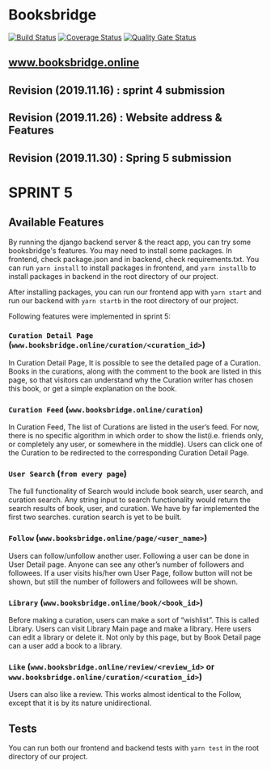 # Booksbridge
[![Build Status](https://travis-ci.org/swsnu/swpp2019-team14.png?branch=master&kill_cache=1&service=github&style=flat-square)](https://travis-ci.org/swsnu/swpp2019-team14) 
[![Coverage Status](https://coveralls.io/repos/github/swsnu/swpp2019-team14/badge.svg?branch=master)](https://coveralls.io/github/swsnu/swpp2019-team14?branch=master)
[![Quality Gate Status](https://sonarcloud.io/api/project_badges/measure?project=swsnu_swpp2019-team14&metric=alert_status&kill_cache=1&service=github&style=flat-square)](https://sonarcloud.io/dashboard?id=swsnu_swpp2019-team14)

## www.booksbridge.online



## Revision (2019.11.16) : sprint 4 submission
## Revision (2019.11.26) : Website address & Features
## Revision (2019.11.30) : Spring 5 submission

# SPRINT 5

## Available Features

By running the django backend server & the react app, you can try some booksbridge's features. You may need to install some packages. In frontend, check package.json and in backend, check requirements.txt. You can run `yarn install` to install packages in frontend, and `yarn installb` to install packages in backend in the root directory of our project.

After installing packages, you can run our frontend app with `yarn start` and run our backend with `yarn startb` in the root directory of our project.

Following features were implemented in sprint 5:

### `Curation Detail Page` (`www.booksbridge.online/curation/<curation_id>`)

In Curation Detail Page, It is possible to see the detailed page of a Curation. Books in the curations, along with the comment to the book are listed in this page, so that visitors can understand why the Curation writer has chosen this book, or get a simple explanation on the book.

### `Curation Feed` (`www.booksbridge.online/curation`)

In Curation Feed, The list of Curations are listed in the user’s feed. For now, there is no specific algorithm in which order to show the list(i.e. friends only, or completely any user, or somewhere in the middle). Users can click one of the Curation to be redirected to the corresponding Curation Detail Page.

### `User Search` (`from every page`)

The full functionality of Search would include book search, user search, and curation search. Any string input to search functionality would return the search results of book, user, and curation. We have by far implemented the first two searches. curation search is yet to be built.

### `Follow` (`www.booksbridge.online/page/<user_name>`)

Users can follow/unfollow another user. Following a user can be done in User Detail page. Anyone can see any other’s number of followers and followees. If a user visits his/her own User Page, follow button will not be shown, but still the number of followers and followees will be shown.

### `Library` (`www.booksbridge.online/book/<book_id>`)

Before making a curation, users can make a sort of “wishlist”. This is called Library. Users can visit Library Main page and make a library. Here users can edit a library or delete it. Not only by this page, but by Book Detail page can a user add a book to a library. 

### `Like` (`www.booksbridge.online/review/<review_id>` or `www.booksbridge.online/curation/<curation_id>`)

Users can also like a review. This works almost identical to the Follow, except that it is by its nature unidirectional.



## Tests

You can run both our frontend and backend tests with `yarn test` in the root directory of our project.


